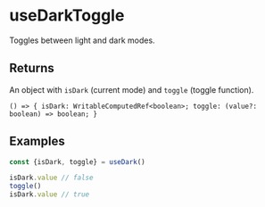 # useDarkToggle
Toggles between light and dark modes.
## Returns
An object with `isDark` (current mode) and `toggle` (toggle function).
```
() => { isDark: WritableComputedRef<boolean>; toggle: (value?: boolean) => boolean; }
```
## Examples
```ts
const {isDark, toggle} = useDark()

isDark.value // false
toggle()
isDark.value // true

```